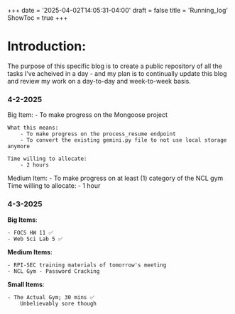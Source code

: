 +++
date = '2025-04-02T14:05:31-04:00'
draft = false
title = 'Running_log'
ShowToc = true
+++

# Introduction:
The purpose of this specific blog is to create a public repository of all the tasks I've acheived in a day - and my plan is to continually update this blog and review my work on a day-to-day and week-to-week basis.

### 4-2-2025
Big Item: 
    - To make progress on the Mongoose project

    What this means:
        - To make progress on the process_resume endpoint
        - To convert the existing gemini.py file to not use local storage anymore

    Time willing to allocate:
        - 2 hours
    
Medium Item:
    - To make progress on at least (1) category of the NCL gym
    Time willing to allocate:
        - 1 hour

### 4-3-2025
**Big Items**:

    - FOCS HW 11 ✅
    - Web Sci Lab 5 ✅

**Medium Items**:

    - RPI-SEC training materials of tomorrow's meeting
    - NCL Gym - Password Cracking

**Small Items**:

    - The Actual Gym; 30 mins ✅
        Unbelievably sore though